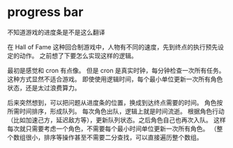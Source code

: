 # progress bar

不知道游戏的进度条是不是这么翻译

在 Hall of Fame 这种回合制游戏中，人物有不同的速度，先到终点的执行预先设定的动作。
之前想了下要怎么实现这样的逻辑。

最初是感觉和 cron 有点像。
但是 cron 是真实时钟，每分钟检查一次所有任务。这种方式显然不适合游戏。
即使使用逻辑时间，每个最小单位更新一次所有角色状态，还是太过浪费算力。

后来突然想到，可以把问题从进度条的位置，换成到达终点需要的时间。
角色按所需时间排序，形成队列。
每次角色出队，逻辑上就是时间流逝。
根据角色行动（比如加速己方，延迟敌方等），更新队列状态。之后角色自己也再次入队。
这样每次就只需要考虑一个角色，不需要每个最小时间单位更新一次所有角色。
（整个数组很小，排序等操作甚至不需要二分查找，可以直接遍历整个数组。
